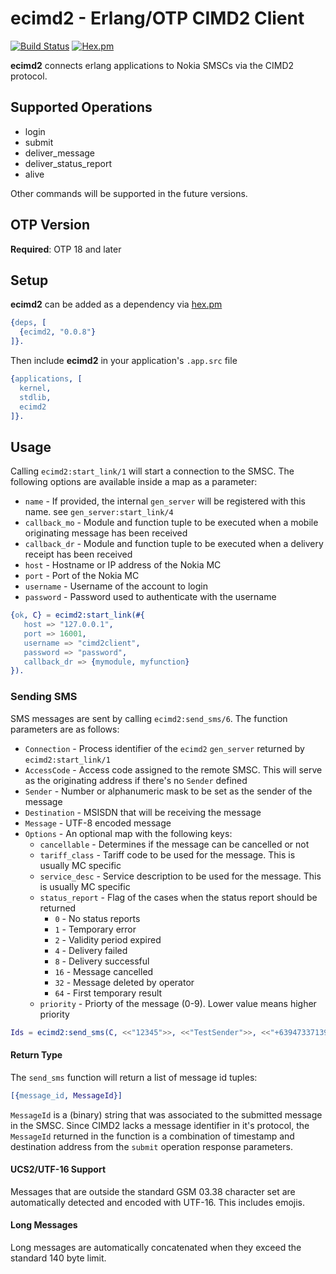 # ecimd2 - Erlang/OTP CIMD2 Client

[![Build Status](https://travis-ci.org/VoyagerInnovations/ecimd2.svg?branch=master)](https://travis-ci.org/VoyagerInnovations/ecimd2) [![Hex.pm](https://img.shields.io/hexpm/v/ecimd2.svg)](https://hex.pm/packages/ecimd2)

**ecimd2** connects erlang applications to Nokia SMSCs via the CIMD2 protocol.

## Supported Operations
* login
* submit
* deliver\_message
* deliver\_status\_report
* alive

Other commands will be supported in the future versions.

## OTP Version

**Required**: OTP 18 and later

## Setup

**ecimd2** can be added as a dependency via [hex.pm](https://hex.pm/packages/ecimd2)

```erlang
{deps, [
  {ecimd2, "0.0.8"}
]}. 
```

Then include **ecimd2** in your application's `.app.src` file

```erlang
{applications, [
  kernel,
  stdlib,
  ecimd2
]}.
```

## Usage

Calling `ecimd2:start_link/1` will start a connection to the SMSC. The following options are available inside a map as a parameter:

* `name` - If provided, the internal `gen_server` will be registered with this name. see `gen_server:start_link/4`
* `callback_mo` - Module and function tuple to be executed when a mobile originating message has been received
* `callback_dr` - Module and function tuple to be executed when a delivery receipt has been received
* `host` - Hostname or IP address of the Nokia MC
* `port` - Port of the Nokia MC
* `username` - Username of the account to login
* `password` - Password used to authenticate with the username

```erlang
{ok, C} = ecimd2:start_link(#{
   host => "127.0.0.1",
   port => 16001,
   username => "cimd2client",
   password => "password",
   callback_dr => {mymodule, myfunction}
}).
```

### Sending SMS

SMS messages are sent by calling `ecimd2:send_sms/6`. The function parameters are as follows:

* `Connection` - Process identifier of the `ecimd2` `gen_server` returned by `ecimd2:start_link/1`
* `AccessCode` - Access code assigned to the remote SMSC. This will serve as the originating address if there's no `Sender` defined
* `Sender` - Number or alphanumeric mask to be set as the sender of the message
* `Destination` - MSISDN that will be receiving the message
* `Message` - UTF-8 encoded message
* `Options` - An optional map with the following keys:
    * `cancellable` - Determines if the message can be cancelled or not
    * `tariff_class` - Tariff code to be used for the message. This is usually MC specific
    * `service_desc` - Service description to be used for the message. This is usually MC specific
    * `status_report` - Flag of the cases when the status report should be returned
        * `0`  - No status reports
        * `1`  - Temporary error
        * `2`  - Validity period expired
        * `4`  - Delivery failed
        * `8`  - Delivery successful
        * `16` - Message cancelled
        * `32` - Message deleted by operator
        * `64` - First temporary result
    * `priority` - Priorty of the message (0-9). Lower value means higher priority

```erlang
Ids = ecimd2:send_sms(C, <<"12345">>, <<"TestSender">>, <<"+639473371390">>, <<"Hello">>).
```

#### Return Type

The `send_sms` function will return a list of message id tuples:

```erlang
[{message_id, MessageId}]
```

`MessageId` is a (binary) string that was associated to the submitted message in the SMSC. Since CIMD2 lacks a message identifier in it's protocol, the `MessageId` returned in the function is a combination of timestamp and destination address from the `submit` operation response parameters.

#### UCS2/UTF-16 Support

Messages that are outside the standard GSM 03.38 character set are automatically detected and encoded with UTF-16. This includes emojis.

#### Long Messages

Long messages are automatically concatenated when they exceed the standard 140 byte limit. 


